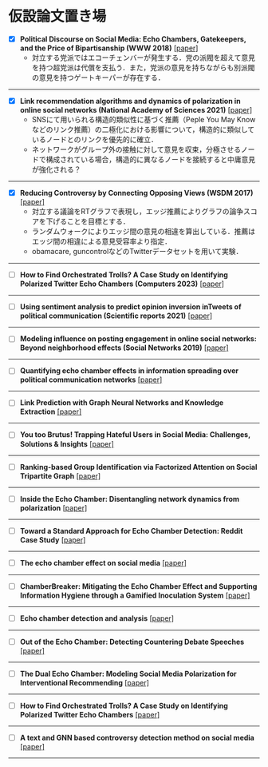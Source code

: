 # 仮設論文置き場

- [x] **Political Discourse on Social Media: Echo Chambers, Gatekeepers, and the Price of Bipartisanship (WWW 2018)**
   [[paper]](https://dl.acm.org/doi/abs/10.1145/3178876.3186139)  
   - 対立する党派ではエコーチェンバーが発生する．党の派閥を超えて意見を持つ超党派は代償を支払う．また，党派の意見を持ちながらも別派閥の意見を持つゲートキーパーが存在する．
***
   
- [x] **Link recommendation algorithms and dynamics of polarization in online social networks (National Academy of Sciences 2021)**
   [[paper]](https://www.pnas.org/doi/abs/10.1073/pnas.2102141118)
   - SNSにて用いられる構造的類似性に基づく推薦（Peple You May Knowなどのリンク推薦）の二極化における影響について，構造的に類似しているノードとのリンクを優先的に確立．
   - ネットワークがグループ外の接触に対して意見を収束，分極させるノードで構成されている場合，構造的に異なるノードを接続すると中庸意見が強化される？
***

- [x] **Reducing Controversy by Connecting Opposing Views (WSDM 2017)**
   [[paper]](https://dl.acm.org/doi/abs/10.1145/3018661.3018703)
   -	対立する議論をRTグラフで表現し，エッジ推薦によりグラフの論争スコアを下げることを目標とする．
   -	ランダムウォークによりエッジ間の意見の相違を算出している．推薦はエッジ間の相違による意見受容率より指定．
   -	obamacare, guncontrolなどのTwitterデータセットを用いて実験．
***

- [ ] **How to Find Orchestrated Trolls? A Case Study on Identifying Polarized Twitter Echo Chambers (Computers 2023)**
   [[paper]](https://www.mdpi.com/2073-431X/12/3/57)

***

- [ ] **Using sentiment analysis to predict opinion inversion inTweets of political communication (Scientific reports 2021)**
   [[paper]](https://link.springer.com/content/pdf/10.1038/s41598-021-86510-w.pdf)

***

- [ ] **Modeling influence on posting engagement in online social networks: Beyond neighborhood effects (Social Networks 2019)**
   [[paper]](https://www.sciencedirect.com/science/article/pii/S0378873318303368)

***

- [ ] **Quantifying echo chamber effects in information spreading over political communication networks**
   [[paper]](https://epjds.epj.org/articles/epjdata/abs/2019/01/13688_2019_Article_213/13688_2019_Article_213.html)

***

- [ ] **Link Prediction with Graph Neural Networks and Knowledge Extraction**
   [[paper]](http://cs230.stanford.edu/projects_spring_2020/reports/38854344.pdf)

***

- [ ] **You too Brutus! Trapping Hateful Users in Social Media: Challenges, Solutions & Insights**
   [[paper]](https://paperswithcode.com/paper/you-too-brutus-trapping-hateful-users-in)

***

- [ ] **Ranking-based Group Identification via Factorized Attention on Social Tripartite Graph**
   [[paper]](https://paperswithcode.com/paper/ranking-based-group-identification-via)

***

- [ ] **Inside the Echo Chamber: Disentangling network dynamics from polarization**
   [[paper]](https://arxiv.org/abs/1906.09076)

***

- [ ] **Toward a Standard Approach for Echo Chamber Detection: Reddit Case Study**
   [[paper]](https://www.mdpi.com/2076-3417/11/12/5390)

***

- [ ] **The echo chamber effect on social media**
   [[paper]](https://www.pnas.org/doi/abs/10.1073/pnas.2023301118)

***

- [ ] **ChamberBreaker: Mitigating the Echo Chamber Effect and Supporting Information Hygiene through a Gamified Inoculation System**
   [[paper]](https://dl.acm.org/doi/abs/10.1145/3479859)

***

- [ ] **Echo chamber detection and analysis**
   [[paper]](https://link.springer.com/article/10.1007/s13278-021-00779-3)

***

- [ ] **Out of the Echo Chamber: Detecting Countering Debate Speeches**
   [[paper]](https://arxiv.org/abs/2005.01157)

***

- [ ] **The Dual Echo Chamber: Modeling Social Media Polarization for Interventional Recommending**
   [[paper]](https://dl.acm.org/doi/abs/10.1145/3460231.3474261)

***

- [ ] **How to Find Orchestrated Trolls? A Case Study on Identifying Polarized Twitter Echo Chambers**
   [[paper]](https://www.mdpi.com/2073-431X/12/3/57)

***

- [ ] **A text and GNN based controversy detection method on social media**
   [[paper]](https://link.springer.com/article/10.1007/s11280-022-01116-0)

***
